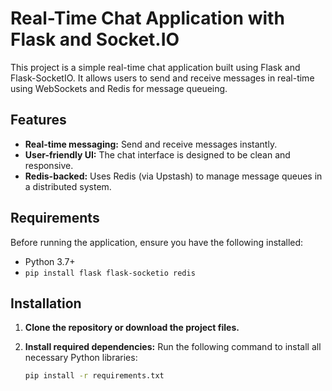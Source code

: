 # Real-Time Chat Application with Flask and Socket.IO

This project is a simple real-time chat application built using Flask and Flask-SocketIO. It allows users to send and receive messages in real-time using WebSockets and Redis for message queueing.

## Features

- **Real-time messaging:** Send and receive messages instantly.
- **User-friendly UI:** The chat interface is designed to be clean and responsive.
- **Redis-backed:** Uses Redis (via Upstash) to manage message queues in a distributed system.

## Requirements

Before running the application, ensure you have the following installed:

- Python 3.7+
- `pip install flask flask-socketio redis`

## Installation

1. **Clone the repository or download the project files.**

2. **Install required dependencies:**
   Run the following command to install all necessary Python libraries:

   ```bash
   pip install -r requirements.txt
